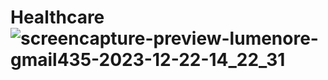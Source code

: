 # Healthcare![screencapture-preview-lumenore-gmail435-2023-12-22-14_22_31](https://github.com/user-attachments/assets/2b309624-fdd1-42c5-b3b0-0de57f9cf945)
